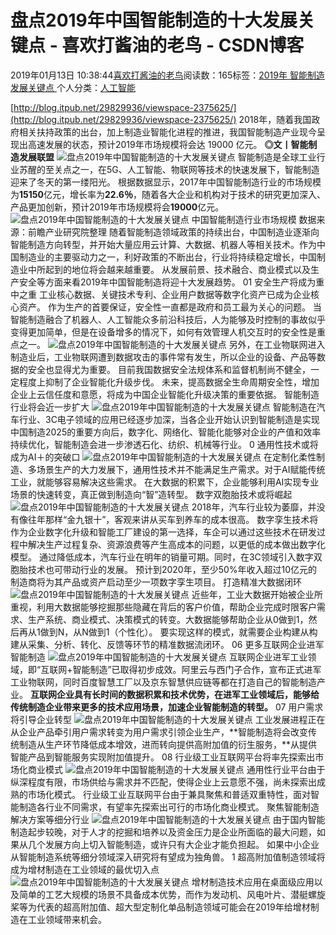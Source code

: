 
# 盘点2019年中国智能制造的十大发展关键点 - 喜欢打酱油的老鸟 - CSDN博客


2019年01月13日 10:38:44[喜欢打酱油的老鸟](https://me.csdn.net/weixin_42137700)阅读数：165标签：[2019年																](https://so.csdn.net/so/search/s.do?q=2019年&t=blog)[智能制造																](https://so.csdn.net/so/search/s.do?q=智能制造&t=blog)[发展关键点																](https://so.csdn.net/so/search/s.do?q=发展关键点&t=blog)[
							](https://so.csdn.net/so/search/s.do?q=智能制造&t=blog)[
																					](https://so.csdn.net/so/search/s.do?q=2019年&t=blog)个人分类：[人工智能																](https://blog.csdn.net/weixin_42137700/article/category/7820233)
[
																								](https://so.csdn.net/so/search/s.do?q=2019年&t=blog)


[http://blog.itpub.net/29829936/viewspace-2375625/](http://blog.itpub.net/29829936/viewspace-2375625/)
2018年，随着我国政府相关扶持政策的出台，加上制造业智能化进程的推进，我国智能制造产业现今呈现出高速发展的状态，预计2019年市场规模将会达 19000 亿元。
**◎文丨智能制造发展联盟**
![盘点2019年中国智能制造的十大发展关键点](http://p3.pstatp.com/large/pgc-image/2992b642be0848ebba327df7e3b7046b)
智能制造是全球工业行业苏醒的至关点之一，在5G、人工智能、物联网等技术的快速发展下，智能制造迎来了冬天的第一缕阳光。
根据数据显示，2017年中国智能制造行业的市场规模为**15150**亿元，增长率为**22.6％**，随着各大企业和机构对于技术的研究更加深入、产品更加创新，预计2019年市场规模将会**19000**亿元。
![盘点2019年中国智能制造的十大发展关键点](http://p1.pstatp.com/large/pgc-image/4eb60369ba1e4b40bd6dc6970cf6f7ed)
中国智能制造行业市场规模
数据来源：前瞻产业研究院整理
随着智能制造领域政策的持续出台，中国制造业逐渐向智能制造方向转型，并开始大量应用云计算、大数据、机器人等相关技术。作为中国制造业的主要驱动力之一，利好政策的不断出台，行业将持续稳定增长，中国制造业中所起到的地位将会越来越重要。
从发展前景、技术融合、商业模式以及生产安全等方面来看2019年中国智能制造将迎十大发展趋势。
01
安全生产将成为重中之重
工业核心数据、关键技术专利、企业用户数据等数字化资产已成为企业核心资产。
作为生产的首要保证，安全性一直都是政府和员工最为关心的问题。
当智能制造融合了机器人、人工智能众多前沿科技后，人为能够及时控制的事故似乎变得更加简单，但是在设备增多的情况下，如何有效管理人机交互时的安全性是重点之一。
![盘点2019年中国智能制造的十大发展关键点](http://p1.pstatp.com/large/pgc-image/b8bdaa0839944ed9996a594523c05f49)
另外，在工业物联网进入制造业后，工业物联网遭到数据攻击的事件常有发生，所以企业的设备、产品等数据的安全也显得尤为重要。
目前我国数据安全法规体系和监督机制尚不健全，一定程度上抑制了企业智能化升级步伐。
未来，提高数据全生命周期安全性，增加企业上云信任度和意愿，将成为中国企业智能化升级决策的重要依据。
智能制造行业将会近一步扩大
![盘点2019年中国智能制造的十大发展关键点](http://p1.pstatp.com/large/pgc-image/54e26d412fcf4b389bc0180a171483e1)
智能制造在汽车行业、3C电子领域的应用已经逐步加深，当各企业开始认识到智能制造是实现中国制造2025的重要方向后，数字化、网络化、智能化能够对企业的产值和效率持续优化，智能制造会进一步渗透石化、纺织、机械等行业。
0
通用性技术或将成为AI＋的突破口
![盘点2019年中国智能制造的十大发展关键点](http://p3.pstatp.com/large/pgc-image/af9e136618824e4392fd07126ecd82ca)
在定制化柔性制造、多场景生产的大力发展下，通用性技术并不能满足生产需求。对于AI赋能传统工业，就能够容易解决这些需求。
在大数据的积累下，企业能够利用AI实现专业场景的快速转变，真正做到制造向“智”造转型。
数字双胞胎技术或将崛起
![盘点2019年中国智能制造的十大发展关键点](http://p3.pstatp.com/large/pgc-image/bf5953bf2f44453fa3a67b81532ce3e2)
2018年，汽车行业较为萎靡，并没有像往年那样“金九银十”，客观来讲从买车到养车的成本很高。
数字孪生技术将作为企业数字化升级和智能工厂建设的第一选择，车企可以通过这些技术在研发过程中解决生产过程复杂、资源浪费等产生高成本的问题，以更低的成本做出数字化模型。
通过降低成本，汽车行业在明年的销量可期。同时，在3C领域引入数字双胞胎技术也可带动行业的发展。
预计到2020年，至少50%年收入超过10亿元的制造商将为其产品或资产启动至少一项数字孪生项目。
打造精准大数据闭环
![盘点2019年中国智能制造的十大发展关键点](http://p9.pstatp.com/large/pgc-image/16b433ec64784b7d8b8b47305b310932)
近些年，工业大数据开始被企业所重视，利用大数据能够挖掘那些隐藏在背后的客户价值，帮助企业完成时限客户需求、生产系统、商业模式、决策模式的转变。大数据能够帮助企业从0做到1，然后再从1做到N，从N做到1（个性化）。
要实现这样的模式，就需要企业构建从构建从采集、分析、转化、反馈等环节的精准数据流闭环。
06
更多互联网企业进军智能制造
![盘点2019年中国智能制造的十大发展关键点](http://p1.pstatp.com/large/pgc-image/b834a7c20ff44fec8e216c8df28d9cb5)
互联网企业进军工业领域，即“互联网+智能制造”已取得初步成效。阿里云与西门子合作，宣布正式进军工业物联网，同时百度智慧工厂以及京东智慧供应链等都在打造自己的智能制造产业。
**互联网企业具有长时间的数据积累和技术优势，在进军工业领域后，能够给传统制造企业带来更多的技术应用场景，加速企业智能制造的转型。**
07
用户需求将引导企业转型
![盘点2019年中国智能制造的十大发展关键点](http://p1.pstatp.com/large/pgc-image/ea204dc2e0f94126b40a50e7cfdc9595)
工业发展进程正在从企业产品牵引用户需求转变为用户需求引领企业生产，**智能制造将会改变传统制造从生产环节降低成本增效，进而转向提供高附加值的衍生服务，**从提供智能产品到智能服务实现附加值提升。
08
行业级工业互联网平台将率先探索出市场化商业模式
![盘点2019年中国智能制造的十大发展关键点](http://p1.pstatp.com/large/pgc-image/578c3681c07e49f58f30dbc776b41dd4)
通用性行业平台由于纵深程度有限，市场供给与需求并不匹配，使得企业上云意愿不强，尚未探索出成熟的市场化模式。
行业级工业互联网平台由于兼具聚焦和普适双重特性，面对智能制造各行业不同需求，有望率先探索出可行的市场化商业模式。
聚焦智能制造解决方案等细分行业
![盘点2019年中国智能制造的十大发展关键点](http://p3.pstatp.com/large/pgc-image/fa2a6549828941a1b18f5508395a8e05)
由于国内智能制造起步较晚，对于人才的挖掘和培养以及资金压力是企业所面临的最大问题，如果从几个发展方向上切入智能制造，或许只有大企业才能负担起。
如果中小企业从智能制造系统等细分领域深入研究将有望成为独角兽。
1
超高附加值制造领域将成为增材制造在工业领域的最优切入点
![盘点2019年中国智能制造的十大发展关键点](http://p1.pstatp.com/large/pgc-image/6a2f1a25115a49a99cfe9ac5c08b53c2)
增材制造技术应用在桌面级应用以及简单的工艺大规模的场景不具备成本优势，而作为发动机、风电叶片、潜艇螺旋桨等为代表的超高附加值、超大型定制化单品制造领域可能会在2019年给增材制造在工业领域带来机会。


